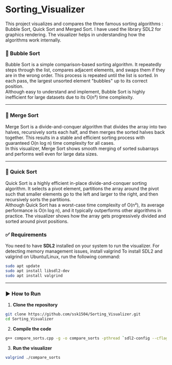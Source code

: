 # Sorting_Visualizer
This project visualizes and compares the three famous sorting algorithms : Bubble Sort, Quick Sort and Merged Sort.  I have used the library SDL2 for graphics rendering. The visualizer helps in understanding how the algorithms work internally. 

### 🔹 Bubble Sort  
Bubble Sort is a simple comparison-based sorting algorithm. It repeatedly steps through the list, compares adjacent elements, and swaps them if they are in the wrong order. This process is repeated until the list is sorted. In each pass, the largest unsorted element "bubbles" up to its correct position.  
Although easy to understand and implement, Bubble Sort is highly inefficient for large datasets due to its O(n²) time complexity.

---

### 🔹 Merge Sort  
Merge Sort is a divide-and-conquer algorithm that divides the array into two halves, recursively sorts each half, and then merges the sorted halves back together. This results in a stable and efficient sorting process with guaranteed O(n log n) time complexity for all cases.  
In this visualizer, Merge Sort shows smooth merging of sorted subarrays and performs well even for large data sizes.

---

### 🔹 Quick Sort  
Quick Sort is a highly efficient in-place divide-and-conquer sorting algorithm. It selects a pivot element, partitions the array around the pivot such that smaller elements go to the left and larger to the right, and then recursively sorts the partitions.  
Although Quick Sort has a worst-case time complexity of O(n²), its average performance is O(n log n), and it typically outperforms other algorithms in practice. The visualizer shows how the array gets progressively divided and sorted around pivot positions.

### ✅ Requirements  
You need to have **SDL2** installed on your system to run the visualizer. For detecting memory management issues, install valgrind 
To install SDL2 and valgrind on Ubuntu/Linux, run the following command:

```bash
sudo apt update  
sudo apt install libsdl2-dev
sudo apt install valgrind
```

---

### ▶️ How to Run

1. **Clone the repository**

```bash
git clone https://github.com/ssk1504/Sorting_Visualizer.git  
cd Sorting_Visualizer
```

2. **Compile the code**

```bash
g++ compare_sorts.cpp -g -o compare_sorts -pthread `sdl2-config --cflags --libs`
```

3. **Run the visualizer**

```bash
valgrind ./compare_sorts
```
